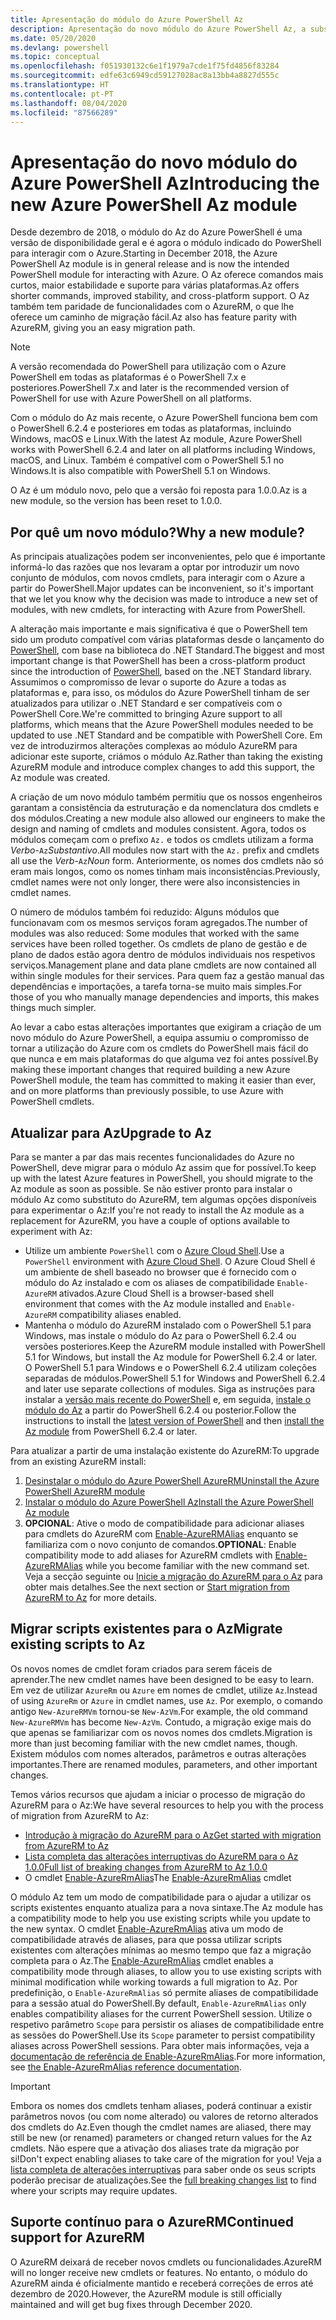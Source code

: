 ```yaml
---
title: Apresentação do módulo do Azure PowerShell Az
description: Apresentação do novo módulo do Azure PowerShell Az, a substituição do módulo AzureRM.
ms.date: 05/20/2020
ms.devlang: powershell
ms.topic: conceptual
ms.openlocfilehash: f051930132c6e1f1979a7cde1f75fd4856f83284
ms.sourcegitcommit: edfe63c6949cd59127028ac8a13bb4a8827d555c
ms.translationtype: HT
ms.contentlocale: pt-PT
ms.lasthandoff: 08/04/2020
ms.locfileid: "87566289"
---
```

# <a name="introducing-the-new-azure-powershell-az-module"></a><span data-ttu-id="560cb-103">Apresentação do novo módulo do Azure PowerShell Az</span><span class="sxs-lookup"><span data-stu-id="560cb-103">Introducing the new Azure PowerShell Az module</span></span>

<span data-ttu-id="560cb-104">Desde dezembro de 2018, o módulo do Az do Azure PowerShell é uma versão de disponibilidade geral e é agora o módulo indicado do PowerShell para interagir com o Azure.</span><span class="sxs-lookup"><span data-stu-id="560cb-104">Starting in December 2018, the Azure PowerShell Az module is in general release and is now the intended PowerShell module for interacting with Azure.</span></span> <span data-ttu-id="560cb-105">O Az oferece comandos mais curtos, maior estabilidade e suporte para várias plataformas.</span><span class="sxs-lookup"><span data-stu-id="560cb-105">Az offers shorter commands, improved stability, and cross-platform support.</span></span> <span data-ttu-id="560cb-106">O Az também tem paridade de funcionalidades com o AzureRM, o que lhe oferece um caminho de migração fácil.</span><span class="sxs-lookup"><span data-stu-id="560cb-106">Az also has feature parity with AzureRM, giving you an easy migration path.</span></span>

> [!NOTE]
> <span data-ttu-id="560cb-107">A versão recomendada do PowerShell para utilização com o Azure PowerShell em todas as plataformas é o PowerShell 7.x e posteriores.</span><span class="sxs-lookup"><span data-stu-id="560cb-107">PowerShell 7.x and later is the recommended version of PowerShell for use with Azure PowerShell on all platforms.</span></span>

<span data-ttu-id="560cb-108">Com o módulo do Az mais recente, o Azure PowerShell funciona bem com o PowerShell 6.2.4 e posteriores em todas as plataformas, incluindo Windows, macOS e Linux.</span><span class="sxs-lookup"><span data-stu-id="560cb-108">With the latest Az module, Azure PowerShell works with PowerShell 6.2.4 and later on all platforms including Windows, macOS, and Linux.</span></span> <span data-ttu-id="560cb-109">Também é compatível com o PowerShell 5.1 no Windows.</span><span class="sxs-lookup"><span data-stu-id="560cb-109">It is also compatible with PowerShell 5.1 on Windows.</span></span>

<span data-ttu-id="560cb-110">O Az é um módulo novo, pelo que a versão foi reposta para 1.0.0.</span><span class="sxs-lookup"><span data-stu-id="560cb-110">Az is a new module, so the version has been reset to 1.0.0.</span></span>

## <a name="why-a-new-module"></a><span data-ttu-id="560cb-111">Por quê um novo módulo?</span><span class="sxs-lookup"><span data-stu-id="560cb-111">Why a new module?</span></span>

<span data-ttu-id="560cb-112">As principais atualizações podem ser inconvenientes, pelo que é importante informá-lo das razões que nos levaram a optar por introduzir um novo conjunto de módulos, com novos cmdlets, para interagir com o Azure a partir do PowerShell.</span><span class="sxs-lookup"><span data-stu-id="560cb-112">Major updates can be inconvenient, so it's important that we let you know why the decision was made to introduce a new set of modules, with new cmdlets, for interacting with Azure from PowerShell.</span></span>

<span data-ttu-id="560cb-113">A alteração mais importante e mais significativa é que o PowerShell tem sido um produto compatível com várias plataformas desde o lançamento do [PowerShell](/powershell/scripting/overview), com base na biblioteca do .NET Standard.</span><span class="sxs-lookup"><span data-stu-id="560cb-113">The biggest and most important change is that PowerShell has been a cross-platform product since the introduction of [PowerShell](/powershell/scripting/overview), based on the .NET Standard library.</span></span>
<span data-ttu-id="560cb-114">Assumimos o compromisso de levar o suporte do Azure a todas as plataformas e, para isso, os módulos do Azure PowerShell tinham de ser atualizados para utilizar o .NET Standard e ser compatíveis com o PowerShell Core.</span><span class="sxs-lookup"><span data-stu-id="560cb-114">We're committed to bringing Azure support to all platforms, which means that the Azure PowerShell modules needed to be updated to use .NET Standard and be compatible with PowerShell Core.</span></span> <span data-ttu-id="560cb-115">Em vez de introduzirmos alterações complexas ao módulo AzureRM para adicionar este suporte, criámos o módulo Az.</span><span class="sxs-lookup"><span data-stu-id="560cb-115">Rather than taking the existing AzureRM module and introduce complex changes to add this support, the Az module was created.</span></span>

<span data-ttu-id="560cb-116">A criação de um novo módulo também permitiu que os nossos engenheiros garantam a consistência da estruturação e da nomenclatura dos cmdlets e dos módulos.</span><span class="sxs-lookup"><span data-stu-id="560cb-116">Creating a new module also allowed our engineers to make the design and naming of cmdlets and modules consistent.</span></span> <span data-ttu-id="560cb-117">Agora, todos os módulos começam com o prefixo `Az.` e todos os cmdlets utilizam a forma _Verbo_-`Az`_Substantivo_.</span><span class="sxs-lookup"><span data-stu-id="560cb-117">All modules now start with the `Az.` prefix and cmdlets all use the _Verb_-`Az`_Noun_ form.</span></span> <span data-ttu-id="560cb-118">Anteriormente, os nomes dos cmdlets não só eram mais longos, como os nomes tinham mais inconsistências.</span><span class="sxs-lookup"><span data-stu-id="560cb-118">Previously, cmdlet names were not only longer, there were also inconsistencies in cmdlet names.</span></span>

<span data-ttu-id="560cb-119">O número de módulos também foi reduzido: Alguns módulos que funcionavam com os mesmos serviços foram agregados.</span><span class="sxs-lookup"><span data-stu-id="560cb-119">The number of modules was also reduced: Some modules that worked with the same services have been rolled together.</span></span> <span data-ttu-id="560cb-120">Os cmdlets de plano de gestão e de plano de dados estão agora dentro de módulos individuais nos respetivos serviços.</span><span class="sxs-lookup"><span data-stu-id="560cb-120">Management plane and data plane cmdlets are now contained all within single modules for their services.</span></span> <span data-ttu-id="560cb-121">Para quem faz a gestão manual das dependências e importações, a tarefa torna-se muito mais simples.</span><span class="sxs-lookup"><span data-stu-id="560cb-121">For those of you who manually manage dependencies and imports, this makes things much simpler.</span></span>

<span data-ttu-id="560cb-122">Ao levar a cabo estas alterações importantes que exigiram a criação de um novo módulo do Azure PowerShell, a equipa assumiu o compromisso de tornar a utilização do Azure com os cmdlets do PowerShell mais fácil do que nunca e em mais plataformas do que alguma vez foi antes possível.</span><span class="sxs-lookup"><span data-stu-id="560cb-122">By making these important changes that required building a new Azure PowerShell module, the team has committed to making it easier than ever, and on more platforms than previously possible, to use Azure with PowerShell cmdlets.</span></span>

## <a name="upgrade-to-az"></a><span data-ttu-id="560cb-123">Atualizar para Az</span><span class="sxs-lookup"><span data-stu-id="560cb-123">Upgrade to Az</span></span>

<span data-ttu-id="560cb-124">Para se manter a par das mais recentes funcionalidades do Azure no PowerShell, deve migrar para o módulo Az assim que for possível.</span><span class="sxs-lookup"><span data-stu-id="560cb-124">To keep up with the latest Azure features in PowerShell, you should migrate to the Az module as soon as possible.</span></span> <span data-ttu-id="560cb-125">Se não estiver pronto para instalar o módulo Az como substituto do AzureRM, tem algumas opções disponíveis para experimentar o Az:</span><span class="sxs-lookup"><span data-stu-id="560cb-125">If you're not ready to install the Az module as a replacement for AzureRM, you have a couple of options available to experiment with Az:</span></span>

- <span data-ttu-id="560cb-126">Utilize um ambiente `PowerShell` com o [Azure Cloud Shell](https://docs.microsoft.com/azure/cloud-shell/overview).</span><span class="sxs-lookup"><span data-stu-id="560cb-126">Use a `PowerShell` environment with [Azure Cloud Shell](https://docs.microsoft.com/azure/cloud-shell/overview).</span></span> <span data-ttu-id="560cb-127">O Azure Cloud Shell é um ambiente de shell baseado no browser que é fornecido com o módulo do Az instalado e com os aliases de compatibilidade `Enable-AzureRM` ativados.</span><span class="sxs-lookup"><span data-stu-id="560cb-127">Azure Cloud Shell is a browser-based shell environment that comes with the Az module installed and `Enable-AzureRM` compatibility aliases enabled.</span></span>
- <span data-ttu-id="560cb-128">Mantenha o módulo do AzureRM instalado com o PowerShell 5.1 para Windows, mas instale o módulo do Az para o PowerShell 6.2.4 ou versões posteriores.</span><span class="sxs-lookup"><span data-stu-id="560cb-128">Keep the AzureRM module installed with PowerShell 5.1 for Windows, but install the Az module for PowerShell 6.2.4 or later.</span></span> <span data-ttu-id="560cb-129">O PowerShell 5.1 para Windows e o PowerShell 6.2.4 utilizam coleções separadas de módulos.</span><span class="sxs-lookup"><span data-stu-id="560cb-129">PowerShell 5.1 for Windows and PowerShell 6.2.4 and later use separate collections of modules.</span></span> <span data-ttu-id="560cb-130">Siga as instruções para instalar a [versão mais recente do PowerShell](/powershell/scripting/install/installing-powershell) e, em seguida, [instale o módulo do Az](install-az-ps.md) a partir do PowerShell 6.2.4 ou posterior.</span><span class="sxs-lookup"><span data-stu-id="560cb-130">Follow the instructions to install the [latest version of PowerShell](/powershell/scripting/install/installing-powershell) and then [install the Az module](install-az-ps.md) from PowerShell 6.2.4 or later.</span></span>

<span data-ttu-id="560cb-131">Para atualizar a partir de uma instalação existente do AzureRM:</span><span class="sxs-lookup"><span data-stu-id="560cb-131">To upgrade from an existing AzureRM install:</span></span>

1. [<span data-ttu-id="560cb-132">Desinstalar o módulo do Azure PowerShell AzureRM</span><span class="sxs-lookup"><span data-stu-id="560cb-132">Uninstall the Azure PowerShell AzureRM module</span></span>](/powershell/azure/uninstall-az-ps#uninstall-the-azurerm-module)
2. [<span data-ttu-id="560cb-133">Instalar o módulo do Azure PowerShell Az</span><span class="sxs-lookup"><span data-stu-id="560cb-133">Install the Azure PowerShell Az module</span></span>](install-az-ps.md)
3. <span data-ttu-id="560cb-134">**OPCIONAL**: Ative o modo de compatibilidade para adicionar aliases para cmdlets do AzureRM com [Enable-AzureRMAlias](/powershell/module/az.accounts/enable-azurermalias) enquanto se familiariza com o novo conjunto de comandos.</span><span class="sxs-lookup"><span data-stu-id="560cb-134">**OPTIONAL**: Enable compatibility mode to add aliases for AzureRM cmdlets with [Enable-AzureRMAlias](/powershell/module/az.accounts/enable-azurermalias) while you become familiar with the new command set.</span></span> <span data-ttu-id="560cb-135">Veja a secção seguinte ou [Inicie a migração do AzureRM para o Az](migrate-from-azurerm-to-az.md) para obter mais detalhes.</span><span class="sxs-lookup"><span data-stu-id="560cb-135">See the next section or [Start migration from AzureRM to Az](migrate-from-azurerm-to-az.md) for more details.</span></span>

## <a name="migrate-existing-scripts-to-az"></a><span data-ttu-id="560cb-136">Migrar scripts existentes para o Az</span><span class="sxs-lookup"><span data-stu-id="560cb-136">Migrate existing scripts to Az</span></span>

<span data-ttu-id="560cb-137">Os novos nomes de cmdlet foram criados para serem fáceis de aprender.</span><span class="sxs-lookup"><span data-stu-id="560cb-137">The new cmdlet names have been designed to be easy to learn.</span></span> <span data-ttu-id="560cb-138">Em vez de utilizar `AzureRm` ou `Azure` em nomes de cmdlet, utilize `Az`.</span><span class="sxs-lookup"><span data-stu-id="560cb-138">Instead of using `AzureRm` or `Azure` in cmdlet names, use `Az`.</span></span> <span data-ttu-id="560cb-139">Por exemplo, o comando antigo `New-AzureRMVm` tornou-se `New-AzVm`.</span><span class="sxs-lookup"><span data-stu-id="560cb-139">For example, the old command `New-AzureRMVm` has become `New-AzVm`.</span></span>
<span data-ttu-id="560cb-140">Contudo, a migração exige mais do que apenas se familiarizar com os novos nomes dos cmdlets.</span><span class="sxs-lookup"><span data-stu-id="560cb-140">Migration is more than just becoming familiar with the new cmdlet names, though.</span></span> <span data-ttu-id="560cb-141">Existem módulos com nomes alterados, parâmetros e outras alterações importantes.</span><span class="sxs-lookup"><span data-stu-id="560cb-141">There are renamed modules, parameters, and other important changes.</span></span>

<span data-ttu-id="560cb-142">Temos vários recursos que ajudam a iniciar o processo de migração do AzureRM para o Az:</span><span class="sxs-lookup"><span data-stu-id="560cb-142">We have several resources to help you with the process of migration from AzureRM to Az:</span></span>

- [<span data-ttu-id="560cb-143">Introdução à migração do AzureRM para o Az</span><span class="sxs-lookup"><span data-stu-id="560cb-143">Get started with migration from AzureRM to Az</span></span>](migrate-from-azurerm-to-az.md)
- [<span data-ttu-id="560cb-144">Lista completa das alterações interruptivas do AzureRM para o Az 1.0.0</span><span class="sxs-lookup"><span data-stu-id="560cb-144">Full list of breaking changes from AzureRM to Az 1.0.0</span></span>](migrate-az-1.0.0.md)
- <span data-ttu-id="560cb-145">O cmdlet [Enable-AzureRmAlias](/powershell/module/az.accounts/enable-azurermalias)</span><span class="sxs-lookup"><span data-stu-id="560cb-145">The [Enable-AzureRmAlias](/powershell/module/az.accounts/enable-azurermalias) cmdlet</span></span>

<span data-ttu-id="560cb-146">O módulo Az tem um modo de compatibilidade para o ajudar a utilizar os scripts existentes enquanto atualiza para a nova sintaxe.</span><span class="sxs-lookup"><span data-stu-id="560cb-146">The Az module has a compatibility mode to help you use existing scripts while you update to the new syntax.</span></span> <span data-ttu-id="560cb-147">O cmdlet [Enable-AzureRmAlias](/powershell/module/az.accounts/enable-azurermalias) ativa um modo de compatibilidade através de aliases, para que possa utilizar scripts existentes com alterações mínimas ao mesmo tempo que faz a migração completa para o Az.</span><span class="sxs-lookup"><span data-stu-id="560cb-147">The [Enable-AzureRmAlias](/powershell/module/az.accounts/enable-azurermalias) cmdlet enables a compatibility mode through aliases, to allow you to use existing scripts with minimal modification while working towards a full migration to Az.</span></span> <span data-ttu-id="560cb-148">Por predefinição, o `Enable-AzureRmAlias` só permite aliases de compatibilidade para a sessão atual do PowerShell.</span><span class="sxs-lookup"><span data-stu-id="560cb-148">By default, `Enable-AzureRmAlias` only enables compatibility aliases for the current PowerShell session.</span></span> <span data-ttu-id="560cb-149">Utilize o respetivo parâmetro `Scope` para persistir os aliases de compatibilidade entre as sessões do PowerShell.</span><span class="sxs-lookup"><span data-stu-id="560cb-149">Use its `Scope` parameter to persist compatibility aliases across PowerShell sessions.</span></span> <span data-ttu-id="560cb-150">Para obter mais informações, veja a [documentação de referência de Enable-AzureRmAlias](/powershell/module/az.accounts/enable-azurermalias).</span><span class="sxs-lookup"><span data-stu-id="560cb-150">For more information, see [the Enable-AzureRmAlias reference documentation](/powershell/module/az.accounts/enable-azurermalias).</span></span>

> [!IMPORTANT]
> <span data-ttu-id="560cb-151">Embora os nomes dos cmdlets tenham aliases, poderá continuar a existir parâmetros novos (ou com nome alterado) ou valores de retorno alterados dos cmdlets do Az.</span><span class="sxs-lookup"><span data-stu-id="560cb-151">Even though the cmdlet names are aliased, there may still be new (or renamed) parameters or changed return values for the Az cmdlets.</span></span> <span data-ttu-id="560cb-152">Não espere que a ativação dos aliases trate da migração por si!</span><span class="sxs-lookup"><span data-stu-id="560cb-152">Don't expect enabling aliases to take care of the migration for you!</span></span> <span data-ttu-id="560cb-153">Veja a [lista completa de alterações interruptivas](migrate-az-1.0.0.md) para saber onde os seus scripts poderão precisar de atualizações.</span><span class="sxs-lookup"><span data-stu-id="560cb-153">See the [full breaking changes list](migrate-az-1.0.0.md) to find where your scripts may require updates.</span></span>

## <a name="continued-support-for-azurerm"></a><span data-ttu-id="560cb-154">Suporte contínuo para o AzureRM</span><span class="sxs-lookup"><span data-stu-id="560cb-154">Continued support for AzureRM</span></span>

<span data-ttu-id="560cb-155">O AzureRM deixará de receber novos cmdlets ou funcionalidades.</span><span class="sxs-lookup"><span data-stu-id="560cb-155">AzureRM will no longer receive new cmdlets or features.</span></span> <span data-ttu-id="560cb-156">No entanto, o módulo do AzureRM ainda é oficialmente mantido e receberá correções de erros até dezembro de 2020.</span><span class="sxs-lookup"><span data-stu-id="560cb-156">However, the AzureRM module is still officially maintained and will get bug fixes through December 2020.</span></span>
